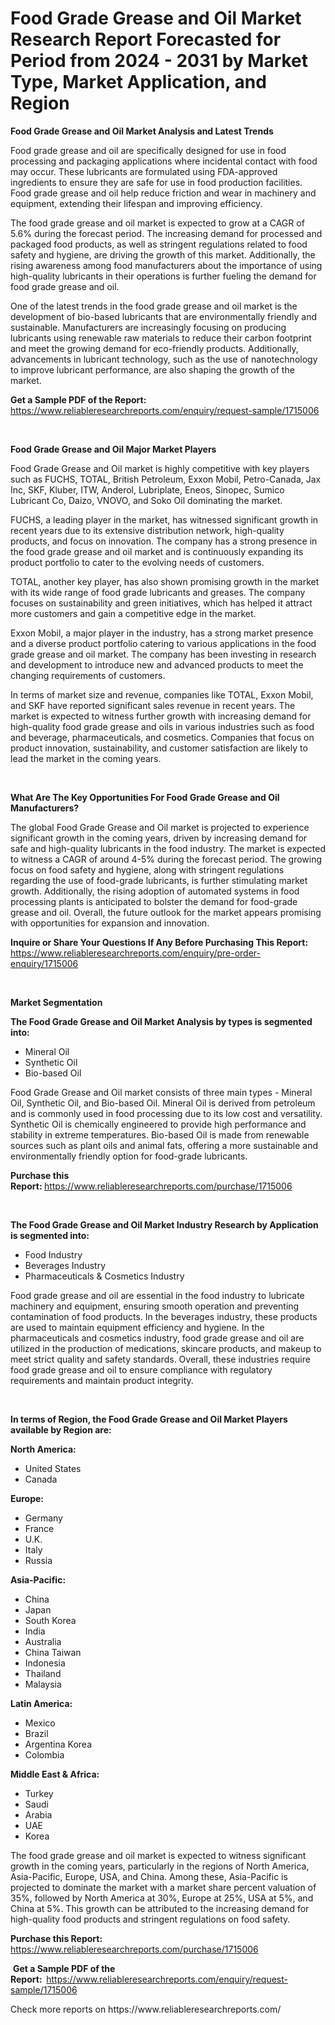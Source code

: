 <p><h1>Food Grade Grease and Oil Market Research Report Forecasted for Period from 2024 -  2031 by Market Type, Market Application, and Region</h1></p><p><strong>Food Grade Grease and Oil Market Analysis and Latest Trends</strong></p>
<p><p>Food grade grease and oil are specifically designed for use in food processing and packaging applications where incidental contact with food may occur. These lubricants are formulated using FDA-approved ingredients to ensure they are safe for use in food production facilities. Food grade grease and oil help reduce friction and wear in machinery and equipment, extending their lifespan and improving efficiency.</p><p>The food grade grease and oil market is expected to grow at a CAGR of 5.6% during the forecast period. The increasing demand for processed and packaged food products, as well as stringent regulations related to food safety and hygiene, are driving the growth of this market. Additionally, the rising awareness among food manufacturers about the importance of using high-quality lubricants in their operations is further fueling the demand for food grade grease and oil.</p><p>One of the latest trends in the food grade grease and oil market is the development of bio-based lubricants that are environmentally friendly and sustainable. Manufacturers are increasingly focusing on producing lubricants using renewable raw materials to reduce their carbon footprint and meet the growing demand for eco-friendly products. Additionally, advancements in lubricant technology, such as the use of nanotechnology to improve lubricant performance, are also shaping the growth of the market.</p></p>
<p><strong>Get a Sample PDF of the Report:&nbsp;</strong> <a href="https://www.reliableresearchreports.com/enquiry/request-sample/1715006">https://www.reliableresearchreports.com/enquiry/request-sample/1715006</a></p>
<p>&nbsp;</p>
<p><strong>Food Grade Grease and Oil Major Market Players</strong></p>
<p><p>Food Grade Grease and Oil market is highly competitive with key players such as FUCHS, TOTAL, British Petroleum, Exxon Mobil, Petro-Canada, Jax Inc, SKF, Kluber, ITW, Anderol, Lubriplate, Eneos, Sinopec, Sumico Lubricant Co, Daizo, VNOVO, and Soko Oil dominating the market. </p><p>FUCHS, a leading player in the market, has witnessed significant growth in recent years due to its extensive distribution network, high-quality products, and focus on innovation. The company has a strong presence in the food grade grease and oil market and is continuously expanding its product portfolio to cater to the evolving needs of customers.</p><p>TOTAL, another key player, has also shown promising growth in the market with its wide range of food grade lubricants and greases. The company focuses on sustainability and green initiatives, which has helped it attract more customers and gain a competitive edge in the market.</p><p>Exxon Mobil, a major player in the industry, has a strong market presence and a diverse product portfolio catering to various applications in the food grade grease and oil market. The company has been investing in research and development to introduce new and advanced products to meet the changing requirements of customers.</p><p>In terms of market size and revenue, companies like TOTAL, Exxon Mobil, and SKF have reported significant sales revenue in recent years. The market is expected to witness further growth with increasing demand for high-quality food grade grease and oils in various industries such as food and beverage, pharmaceuticals, and cosmetics. Companies that focus on product innovation, sustainability, and customer satisfaction are likely to lead the market in the coming years.</p></p>
<p>&nbsp;</p>
<p><strong>What Are The Key Opportunities For Food Grade Grease and Oil Manufacturers?</strong></p>
<p><p>The global Food Grade Grease and Oil market is projected to experience significant growth in the coming years, driven by increasing demand for safe and high-quality lubricants in the food industry. The market is expected to witness a CAGR of around 4-5% during the forecast period. The growing focus on food safety and hygiene, along with stringent regulations regarding the use of food-grade lubricants, is further stimulating market growth. Additionally, the rising adoption of automated systems in food processing plants is anticipated to bolster the demand for food-grade grease and oil. Overall, the future outlook for the market appears promising with opportunities for expansion and innovation.</p></p>
<p><strong>Inquire or Share Your Questions If Any Before Purchasing This Report:</strong> <a href="https://www.reliableresearchreports.com/enquiry/pre-order-enquiry/1715006">https://www.reliableresearchreports.com/enquiry/pre-order-enquiry/1715006</a></p>
<p>&nbsp;</p>
<p><strong>Market Segmentation</strong></p>
<p><strong>The Food Grade Grease and Oil Market Analysis by types is segmented into:</strong></p>
<p><ul><li>Mineral Oil</li><li>Synthetic Oil</li><li>Bio-based Oil</li></ul></p>
<p><p>Food Grade Grease and Oil market consists of three main types - Mineral Oil, Synthetic Oil, and Bio-based Oil. Mineral Oil is derived from petroleum and is commonly used in food processing due to its low cost and versatility. Synthetic Oil is chemically engineered to provide high performance and stability in extreme temperatures. Bio-based Oil is made from renewable sources such as plant oils and animal fats, offering a more sustainable and environmentally friendly option for food-grade lubricants.</p></p>
<p><strong>Purchase this Report:&nbsp;</strong><a href="https://www.reliableresearchreports.com/purchase/1715006">https://www.reliableresearchreports.com/purchase/1715006</a></p>
<p>&nbsp;</p>
<p><strong>The Food Grade Grease and Oil Market Industry Research by Application is segmented into:</strong></p>
<p><ul><li>Food Industry</li><li>Beverages Industry</li><li>Pharmaceuticals & Cosmetics Industry</li></ul></p>
<p><p>Food grade grease and oil are essential in the food industry to lubricate machinery and equipment, ensuring smooth operation and preventing contamination of food products. In the beverages industry, these products are used to maintain equipment efficiency and hygiene. In the pharmaceuticals and cosmetics industry, food grade grease and oil are utilized in the production of medications, skincare products, and makeup to meet strict quality and safety standards. Overall, these industries require food grade grease and oil to ensure compliance with regulatory requirements and maintain product integrity.</p></p>
<p>&nbsp;</p>
<p><strong>In terms of Region, the Food Grade Grease and Oil Market Players available by Region are:</strong></p>
<p>
    <p> <strong> North America: </strong>
        <ul>
            <li>United States</li>
            <li>Canada</li>
        </ul>
        </p> 
    <p> <strong> Europe: </strong>
        <ul>
            <li>Germany</li>
            <li>France</li>
            <li>U.K.</li>
            <li>Italy</li>
            <li>Russia</li>
        </ul>
        </p> 
    <p> <strong> Asia-Pacific: </strong>
        <ul>
            <li>China</li>
            <li>Japan</li>
            <li>South Korea</li>
            <li>India</li>
            <li>Australia</li>
            <li>China Taiwan</li>
            <li>Indonesia</li>
            <li>Thailand</li>
            <li>Malaysia</li>
        </ul>
        </p> 
    <p> <strong> Latin America: </strong>
        <ul>
            <li>Mexico</li>
            <li>Brazil</li>
            <li>Argentina Korea</li>
            <li>Colombia</li>
        </ul>
        </p> 
    <p> <strong> Middle East & Africa: </strong>
        <ul>
            <li>Turkey</li>
            <li>Saudi</li>
            <li>Arabia</li>
            <li>UAE</li>
            <li>Korea</li>
        </ul>
    </p>
    </p>
<p><p>The food grade grease and oil market is expected to witness significant growth in the coming years, particularly in the regions of North America, Asia-Pacific, Europe, USA, and China. Among these, Asia-Pacific is projected to dominate the market with a market share percent valuation of 35%, followed by North America at 30%, Europe at 25%, USA at 5%, and China at 5%. This growth can be attributed to the increasing demand for high-quality food products and stringent regulations on food safety.</p></p>
<p><strong>Purchase this Report: </strong><a href="https://www.reliableresearchreports.com/purchase/1715006">https://www.reliableresearchreports.com/purchase/1715006</a></p>
<p>&nbsp;<strong>Get a Sample PDF of the Report:&nbsp;&nbsp;</strong><a href="https://www.reliableresearchreports.com/enquiry/request-sample/1715006">https://www.reliableresearchreports.com/enquiry/request-sample/1715006</a></p>
<p><strong></strong></p>
<p>Check more reports on https://www.reliableresearchreports.com/</p>